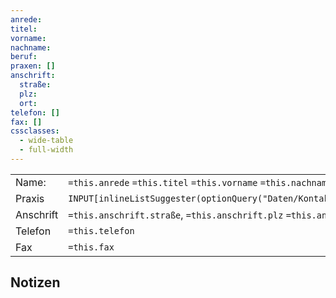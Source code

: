 ```yaml
---
anrede: 
titel: 
vorname: 
nachname: 
beruf: 
praxen: []
anschrift:
  straße: 
  plz: 
  ort: 
telefon: []
fax: []
cssclasses:
  - wide-table
  - full-width
---
```


|           |                                                                           |
| --------- | ------------------------------------------------------------------------- |
| Name:     | `=this.anrede` `=this.titel` `=this.vorname` `=this.nachname`             |
| Praxis    | `INPUT[inlineListSuggester(optionQuery("Daten/Kontakte/Praxen")):praxen]` | 
| Anschrift | `=this.anschrift.straße`, `=this.anschrift.plz` `=this.anschrift.ort`     |
| Telefon   | `=this.telefon`                                                           |
| Fax       | `=this.fax`                                                               |

## Notizen
